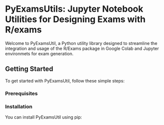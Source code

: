 # PyExamsUtils: Jupyter Notebook Utilities for Designing Exams with R/exams

Welcome to PyExamsUtil, a Python utility library designed to streamline the integration and usage of the R/Exams package in Google Colab and Jupyter environmets for exam generation.

## Getting Started

To get started with PyExamsUtil, follow these simple steps:

### Prerequisites

### Installation

You can install PyExamsUtil using pip:
